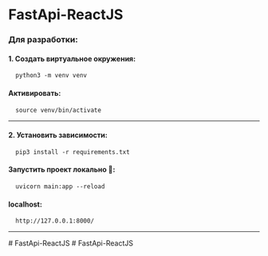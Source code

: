 # FastApi-ReactJS

<h3>Для разработки:</h3>

#### 1. Создать виртуальное окружения:
      python3 -m venv venv
#### Активировать:
      source venv/bin/activate
<hr>

#### 2. Установить зависимости:
      pip3 install -r requirements.txt
#### Запустить проект локально &#129300;:
      uvicorn main:app --reload
#### localhost:
      http://127.0.0.1:8000/
<hr>
# FastApi-ReactJS
# FastApi-ReactJS
